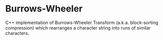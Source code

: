 # Burrows-Wheeler
C++ implementation of Burrows-Wheeler Transform (a.k.a. block-sorting compression) which rearranges a character string into runs of similar characters.
